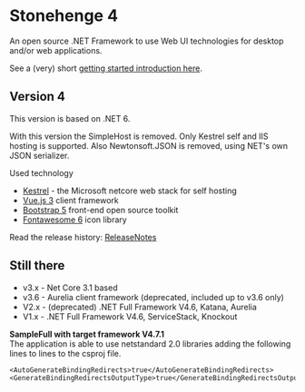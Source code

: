 # Stonehenge 4
An open source .NET Framework to use Web UI technologies for desktop and/or web applications.

See a (very) short [getting started introduction here](docs/GettingStarted.md).

## Version 4
This version is based on .NET 6. 

With this version the SimpleHost is removed. Only Kestrel self and IIS hosting is supported.
Also Newtonsoft.JSON is removed, using NET's own JSON serializer.


Used technology

* [Kestrel](https://docs.microsoft.com/de-de/aspnet/core/fundamentals/servers/kestrel) - the Microsoft netcore web stack for self hosting
* [Vue.js 3](https://vuejs.org/) client framework
* [Bootstrap 5](https://getbootstrap.com/) front-end open source toolkit
* [Fontawesome 6](https://fontawesome.com/) icon library

Read the release history: [ReleaseNotes](ReleaseNotes3.md)

## Still there
* v3.x - Net Core 3.1 based
* v3.6 - Aurelia client framework (deprecated, included up to v3.6 only)
* V2.x - (deprecated) .NET Full Framework V4.6, Katana, Aurelia
* V1.x - .NET Full Framework V4.6, ServiceStack, Knockout


**SampleFull with target framework V4.7.1**    
The application is able to use netstandard 2.0 libraries adding the following lines to lines to the csproj file.

	<AutoGenerateBindingRedirects>true</AutoGenerateBindingRedirects>
  	<GenerateBindingRedirectsOutputType>true</GenerateBindingRedirectsOutputType>

